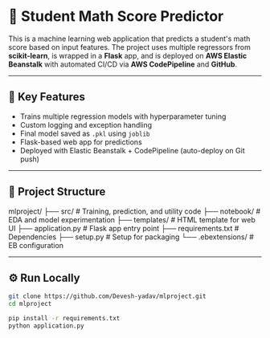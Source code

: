 # 🎯 Student Math Score Predictor

This is a machine learning web application that predicts a student's math score based on input features. The project uses multiple regressors from **scikit-learn**, is wrapped in a **Flask** app, and is deployed on **AWS Elastic Beanstalk** with automated CI/CD via **AWS CodePipeline** and **GitHub**.

---

## 🚀 Key Features

- Trains multiple regression models with hyperparameter tuning  
- Custom logging and exception handling  
- Final model saved as `.pkl` using `joblib`  
- Flask-based web app for predictions  
- Deployed with Elastic Beanstalk + CodePipeline (auto-deploy on Git push)

---

## 🧱 Project Structure

mlproject/
├── src/ # Training, prediction, and utility code
├── notebook/ # EDA and model experimentation
├── templates/ # HTML template for web UI
├── application.py # Flask app entry point
├── requirements.txt # Dependencies
├── setup.py # Setup for packaging
└── .ebextensions/ # EB configuration


---

## ⚙️ Run Locally

```bash
git clone https://github.com/Devesh-yadav/mlproject.git
cd mlproject

pip install -r requirements.txt
python application.py
